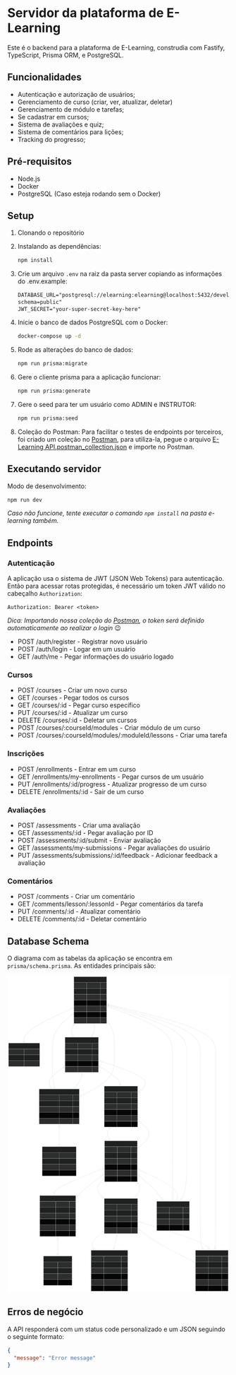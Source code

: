 # Servidor da plataforma de E-Learning

Este é o backend para a plataforma de E-Learning, construdia com Fastify, TypeScript, Prisma ORM, e PostgreSQL.

## Funcionalidades

- Autenticação e autorização de usuários;
- Gerenciamento de curso (criar, ver, atualizar, deletar)
- Gerenciamento de módulo e tarefas;
- Se cadastrar em cursos;
- Sistema de avaliações e quiz;
- Sistema de comentários para lições;
- Tracking do progresso;

## Pré-requisitos

- Node.js
- Docker
- PostgreSQL (Caso esteja rodando sem o Docker)

## Setup

1. Clonando o repositório
2. Instalando as dependências:
   ```bash
   npm install
   ```

3. Crie um arquivo `.env` na raiz da pasta server copiando as informações do .env.example:
   ```
   DATABASE_URL="postgresql://elearning:elearning@localhost:5432/development?schema=public"
   JWT_SECRET="your-super-secret-key-here"
   ```

4. Inicie o banco de dados PostgreSQL com o Docker:
   ```bash
   docker-compose up -d
   ```

5. Rode as alterações do banco de dados:
   ```bash
   npm run prisma:migrate
   ```

6. Gere o cliente prisma para a aplicação funcionar:
   ```bash
   npm run prisma:generate
   ```
7. Gere o seed para ter um usuário como ADMIN e INSTRUTOR:
   ```bash
   npm run prisma:seed
   ```
8. Coleção do Postman: Para facilitar o testes de endpoints por terceiros, foi criado um coleção no [Postman](https://www.postman.com/downloads/), para utiliza-la, pegue o arquivo [E-Learning API.postman_collection.json](./E-Learning%20API.postman_collection.json) e importe no Postman.

## Executando servidor

Modo de desenvolvimento:
```bash
npm run dev
```

*Caso não funcione, tente executar o comando `npm install` na pasta e-learning também.*

## Endpoints

### Autenticação

A aplicação usa o sistema de JWT (JSON Web Tokens) para autenticação. Então para acessar rotas protegidas, é necessário um token JWT válido no cabeçalho `Authorization`:

```
Authorization: Bearer <token>
```

*Dica: Importando nossa coleção do [Postman](./E-Learning%20API.postman_collection.json), o token será definido automaticamente ao realizar o login* 😉

- POST /auth/register - Registrar novo usuário
- POST /auth/login - Logar em um usuário
- GET /auth/me - Pegar informações do usuário logado

### Cursos
- POST /courses - Criar um novo curso
- GET /courses - Pegar todos os cursos
- GET /courses/:id - Pegar curso específico
- PUT /courses/:id - Atualizar um curso
- DELETE /courses/:id - Deletar um cursos
- POST /courses/:courseId/modules - Criar módulo de um curso
- POST /courses/:courseId/modules/:moduleId/lessons - Criar uma tarefa

### Inscrições
- POST /enrollments - Entrar em um curso
- GET /enrollments/my-enrollments - Pegar cursos de um usuário
- PUT /enrollments/:id/progress - Atualizar progresso de um curso
- DELETE /enrollments/:id - Sair de um curso

### Avaliações
- POST /assessments - Criar uma avaliação
- GET /assessments/:id - Pegar avaliação por ID
- POST /assessments/:id/submit - Enviar avaliação
- GET /assessments/my-submissions - Pegar avaliações do usuário
- PUT /assessments/submissions/:id/feedback - Adicionar feedback a avaliação

### Comentários
- POST /comments - Criar um comentário
- GET /comments/lesson/:lessonId - Pegar comentários da tarefa
- PUT /comments/:id - Atualizar comentário
- DELETE /comments/:id - Deletar comentário

## Database Schema

O diagrama com as tabelas da aplicação se encontra em `prisma/schema.prisma`.
As entidades principais são:

![Diagrama](./diagram.svg)

## Erros de negócio

A API responderá com um status code personalizado e um JSON seguindo o seguinte formato:

```json
{
  "message": "Error message"
}
```
